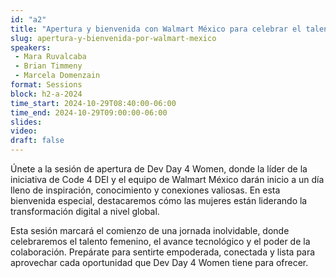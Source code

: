 ```yaml
---
id: "a2"
title: "Apertura y bienvenida con Walmart México para celebrar el talento femenino."
slug: apertura-y-bienvenida-por-walmart-mexico
speakers:
 - Mara Ruvalcaba
 - Brian Timmeny
 - Marcela Domenzain
format: Sessions
block: h2-a-2024
time_start: 2024-10-29T08:40:00-06:00
time_end: 2024-10-29T09:00:00-06:00
slides: 
video: 
draft: false
---
```


Únete a la sesión de apertura de Dev Day 4 Women, donde la líder de la iniciativa de Code 4 DEI y el equipo de Walmart México darán inicio a un día lleno de inspiración, conocimiento y conexiones valiosas. En esta bienvenida especial, destacaremos cómo las mujeres están liderando la transformación digital a nivel global.

Esta sesión marcará el comienzo de una jornada inolvidable, donde celebraremos el talento femenino, el avance tecnológico y el poder de la colaboración. Prepárate para sentirte empoderada, conectada y lista para aprovechar cada oportunidad que Dev Day 4 Women tiene para ofrecer.

